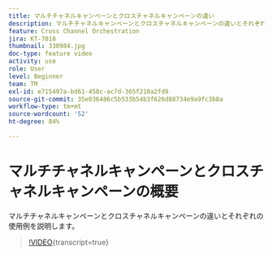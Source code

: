 ```yaml
---
title: マルチチャネルキャンペーンとクロスチャネルキャンペーンの違い
description: マルチチャネルキャンペーンとクロスチャネルキャンペーンの違いとそれぞれの使用例を説明します。
feature: Cross Channel Orchestration
jira: KT-7018
thumbnail: 330984.jpg
doc-type: feature video
activity: use
role: User
level: Beginner
team: TM
exl-id: e715497a-bd61-458c-ac7d-365f210a2fd9
source-git-commit: 35e036486c5b533b54b3f626d88734e9a9fc3b8a
workflow-type: tm+mt
source-wordcount: '52'
ht-degree: 84%

---
```


# マルチチャネルキャンペーンとクロスチャネルキャンペーンの概要

マルチチャネルキャンペーンとクロスチャネルキャンペーンの違いとそれぞれの使用例を説明します。

>[!VIDEO](https://video.tv.adobe.com/v/330984?quality=12&learn=on){transcript=true}
